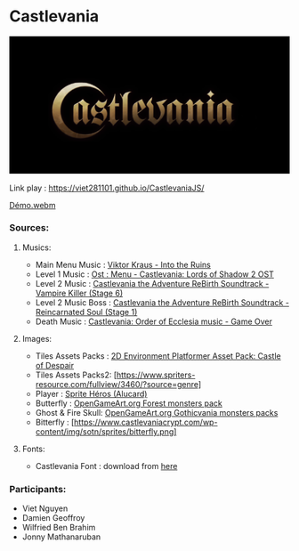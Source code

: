 
# Castlevania

![alt text](assets/Castlevania.png)

Link play : https://viet281101.github.io/CastlevaniaJS/



[Démo.webm](https://github.com/Viet281101/CastlevaniaJS/assets/77735678/c8854d53-f109-4296-adda-71d466c7e09a)



### Sources:
1) Musics:
   - Main Menu Music : [Viktor Kraus - Into the Ruins](https://opengameart.org/content/into-the-ruins)
   - Level 1 Music : [Ost : Menu - Castlevania: Lords of Shadow 2 OST](https://www.youtube.com/watch?v=lLP6b6mOolw&ab_channel=e105beta)
   - Level 2 Music : [Castlevania the Adventure ReBirth Soundtrack - Vampire Killer (Stage 6)](https://www.youtube.com/watch?v=MqlonUJTNtU&list=PLB1mBUgyWbK3SSmd7_ELjPat6xQXeXqDH&index=59&ab_channel=JamesAlbert)
   - Level 2 Music Boss : [Castlevania the Adventure ReBirth Soundtrack - Reincarnated Soul (Stage 1)](https://www.youtube.com/watch?v=ZV_HESv4mfs&list=PLB1mBUgyWbK3SSmd7_ELjPat6xQXeXqDH&index=55&ab_channel=JamesAlbert )
   - Death Music : [Castlevania: Order of Ecclesia music - Game Over](https://www.youtube.com/watch?v=6Q_gXqCY_nM&ab_channel=Bramblekit)

2) Images:
   - Tiles Assets Packs : [2D Environment Platformer Asset Pack: Castle of Despair](https://brullov.itch.io/2d-platformer-asset-pack-castle-of-despair)
   - Tiles Assets Packs2: [https://www.spriters-resource.com/fullview/3460/?source=genre]
   - Player : [Sprite Héros (Alucard)](https://www.castlevaniacrypt.com/wp-content/img/sotn/sprites/alucard.png)
   - Butterfly : [OpenGameArt.org Forest monsters pack](https://opengameart.org/content/forest-monsters)
   - Ghost & Fire Skull: [OpenGameArt.org Gothicvania monsters packs](https://opengameart.org/content/gothicvania-patreons-collection)
   - Bitterfly : [https://www.castlevaniacrypt.com/wp-content/img/sotn/sprites/bitterfly.png]

3) Fonts:
   - Castlevania Font : download from [here](https://hyperpix.net/fonts/castlevania-font/)
     


### Participants:
- Viet Nguyen 
- Damien Geoffroy
- Wilfried Ben Brahim
- Jonny Mathanaruban
